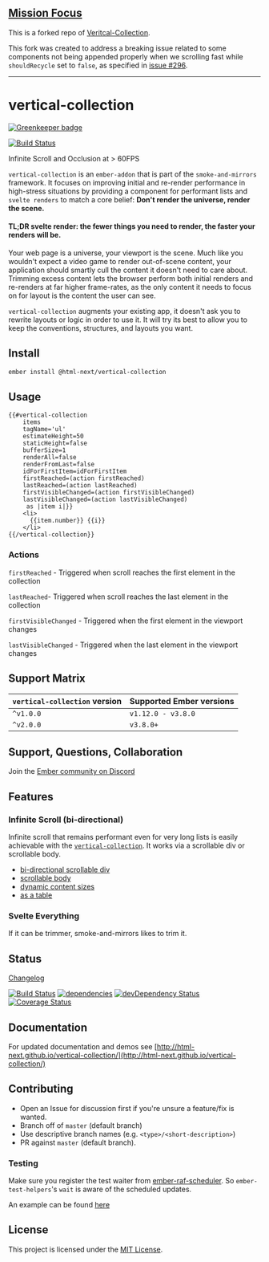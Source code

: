 ## [Mission Focus](https://github.com/missionfocus)

This is a forked repo of [Veritcal-Collection](https://github.com/html-next/vertical-collection).

This fork was created to address a breaking issue related to some components not being appended properly when we scrolling fast while `shouldRecycle` set to `false`, as specified in [issue #296](https://github.com/html-next/vertical-collection/pull/299).

---

# vertical-collection

[![Greenkeeper badge](https://badges.greenkeeper.io/html-next/vertical-collection.svg)](https://greenkeeper.io/)

[![Build Status](https://travis-ci.org/html-next/vertical-collection.svg)](https://travis-ci.org/html-next/vertical-collection)

Infinite Scroll and Occlusion at > 60FPS

`vertical-collection` is an `ember-addon` that is part of the `smoke-and-mirrors` framework. It
focuses on improving initial and re-render performance in high-stress situations by providing a
component for performant lists and `svelte renders` to match a core belief:
**Don't render the universe, render the scene.**

#### TL;DR svelte render: the fewer things you need to render, the faster your renders will be.

Your web page is a universe, your viewport is the scene. Much like you wouldn't expect a video game to render
out-of-scene content, your application should smartly cull the content it doesn't need to care about. Trimming
excess content lets the browser perform both initial renders and re-renders at far higher frame-rates, as the only
content it needs to focus on for layout is the content the user can see.

`vertical-collection` augments your existing app, it doesn't ask you to rewrite layouts or logic in order to use it.
It will try its best to allow you to keep the conventions, structures, and layouts you want.

## Install

```bash
ember install @html-next/vertical-collection
```

## Usage

```htmlbars
{{#vertical-collection
    items
    tagName='ul'
    estimateHeight=50
    staticHeight=false
    bufferSize=1
    renderAll=false
    renderFromLast=false
    idForFirstItem=idForFirstItem
    firstReached=(action firstReached)
    lastReached=(action lastReached)
    firstVisibleChanged=(action firstVisibleChanged)
    lastVisibleChanged=(action lastVisibleChanged)
     as |item i|}}
    <li>
      {{item.number}} {{i}}
    </li>
{{/vertical-collection}}
```

### Actions

`firstReached` - Triggered when scroll reaches the first element in the collection

`lastReached`- Triggered when scroll reaches the last element in the collection

`firstVisibleChanged` - Triggered when the first element in the viewport changes

`lastVisibleChanged` - Triggered when the last element in the viewport changes

## Support Matrix

| `vertical-collection` version | Supported Ember versions |
| ----------------------------- | ------------------------ |
| `^v1.0.0`                     | `v1.12.0 - v3.8.0`       |
| `^v2.0.0`                     | `v3.8.0+`                |

## Support, Questions, Collaboration

Join the [Ember community on Discord](https://discord.gg/zT3asNS)

## Features

### Infinite Scroll (bi-directional)

Infinite scroll that remains performant even for very long lists is easily achievable
with the [`vertical-collection`](http://html-next.github.io/vertical-collection/#/settings).
It works via a scrollable div or scrollable body.

- [bi-directional scrollable div](http://html-next.github.io/vertical-collection/#/examples/infinite-scroll)
- [scrollable body](http://html-next.github.io/vertical-collection/#/examples/scrollable-body)
- [dynamic content sizes](http://html-next.github.io/vertical-collection/#/examples/flexible-layout)
- [as a table](http://html-next.github.io/vertical-collection/#/examples/dbmon)

### Svelte Everything

If it can be trimmer, smoke-and-mirrors likes to trim it.

## Status

[Changelog](./CHANGELOG.md)

[![Build Status](https://travis-ci.org/html-next/vertical-collection.svg)](https://travis-ci.org/html-next/vertical-collection)
[![dependencies](https://david-dm.org/html-next/vertical-collection.svg)](https://david-dm.org/html-next/vertical-collection)
[![devDependency Status](https://david-dm.org/html-next/vertical-collection/dev-status.svg)](https://david-dm.org/html-next/vertical-collection#info=devDependencies)
[![Coverage Status](https://coveralls.io/repos/html-next/vertical-collection/badge.svg?branch=master&service=github)](https://coveralls.io/github/html-next/vertical-collection?branch=master)

## Documentation

For updated documentation and demos see [http://html-next.github.io/vertical-collection/](http://html-next.github.io/vertical-collection/)

## Contributing

- Open an Issue for discussion first if you're unsure a feature/fix is wanted.
- Branch off of `master` (default branch)
- Use descriptive branch names (e.g. `<type>/<short-description>`)
- PR against `master` (default branch).

### Testing

Make sure you register the test waiter from [ember-raf-scheduler](https://github.com/html-next/ember-raf-scheduler). So `ember-test-helpers`'s `wait` is aware of the scheduled updates.

An example can be found [here](https://github.com/html-next/vertical-collection/blob/master/tests/test-helper.js#L2)

License
------------------------------------------------------------------------------

This project is licensed under the [MIT License](LICENSE.md).

